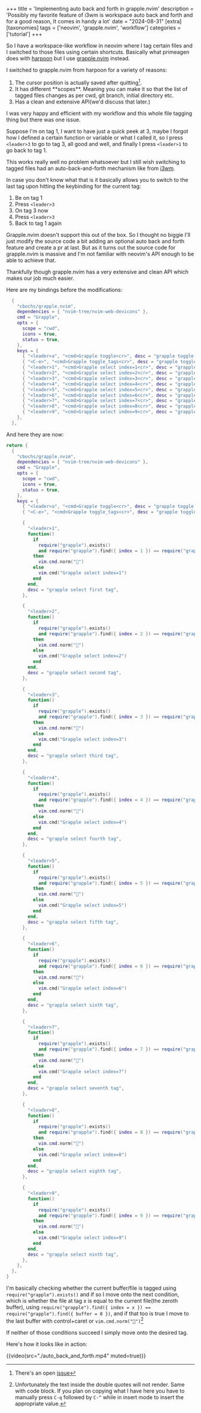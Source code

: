 +++
title = 'Implementing auto back and forth in grapple.nvim'
description = 'Possibly my favorite feature of i3wm is workspace auto back and forth and for a good reason, It comes in handy a lot'
date = "2024-08-31"
[extra]
[taxonomies]
tags = ['neovim', 'grapple.nvim', 'workflow']
categories = ['tutorial']
+++

So I have a workspace-like workflow in neovim where I tag certain files and I switched to those files using certain shortcuts. Basically what primeagen does with [harpoon](https://github.com/ThePrimeagen/harpoon) but I use [grapple.nvim](https://github.com/cbochs/grapple.nvim) instead.

I switched to grapple.nvim from harpoon for a variety of reasons:
  1. The cursor position is actually saved after quitting[^1].
  2. It has different \*\*scopes\*\*. Meaning you can make it so that the list of tagged files changes as per cwd, git branch, initial directory etc.
  3. Has a clean and extensive API(we'd discuss that later.)

I was very happy and efficient with my workflow and this whole file tagging thing but there was one issue.

Suppose I'm on tag 1, I want to have just a quick peek at 3, maybe I forgot how I defined a certain function or variable or what I called it, so I press `<leader>3` to go to tag 3, all good and well, and finally I press `<leader>1` to go back to tag 1.

This works really well no problem whatsoever but I still wish switching to tagged files had an auto-back-and-forth mechanism like from [i3wm](https://i3wm.org/).

In case you don't know what that is it basically allows you to switch to the last tag upon hitting the keybinding for the current tag:
  1. Be on tag 1
  2. Press `<leader>3`
  3. On tag 3 now
  4. Press `<leader>3`
  5. Back to tag 1 again

Grapple.nvim doesn't support this out of the box. So I thought no biggie I'll just modify the source code a bit adding an optional auto back and forth feature and create a pr at last.
But as it turns out the source code for grapple.nvim is massive and I'm not familiar with neovim's API enough to be able to achieve that.

Thankfully though grapple.nvim has a very extensive and clean API which makes our job much easier.

Here are my bindings before the modifications:

```lua
  {
    "cbochs/grapple.nvim",
    dependencies = { "nvim-tree/nvim-web-devicons" },
    cmd = "Grapple",
    opts = {
      scope = "cwd",
      icons = true,
      status = true,
    },
    keys = {
      { "<leader>a", "<cmd>Grapple toggle<cr>", desc = "grapple toggle a file" },
      { "<C-e>", "<cmd>Grapple toggle_tags<cr>", desc = "grapple toggle tags menu" },
      { "<leader>1", "<cmd>Grapple select index=1<cr>", desc = "grapple select first tag" },
      { "<leader>2", "<cmd>Grapple select index=2<cr>", desc = "grapple select second tag" },
      { "<leader>3", "<cmd>Grapple select index=3<cr>", desc = "grapple select third tag" },
      { "<leader>4", "<cmd>Grapple select index=4<cr>", desc = "grapple select fourth tag" },
      { "<leader>5", "<cmd>Grapple select index=5<cr>", desc = "grapple select fifth tag" },
      { "<leader>6", "<cmd>Grapple select index=6<cr>", desc = "grapple select sixth tag" },
      { "<leader>7", "<cmd>Grapple select index=7<cr>", desc = "grapple select seventh tag" },
      { "<leader>8", "<cmd>Grapple select index=8<cr>", desc = "grapple select eighth tag" },
      { "<leader>9", "<cmd>Grapple select index=9<cr>", desc = "grapple select ninth tag" },
    },
  },
```

And here they are now:
```lua
return {
  {
    "cbochs/grapple.nvim",
    dependencies = { "nvim-tree/nvim-web-devicons" },
    cmd = "Grapple",
    opts = {
      scope = "cwd",
      icons = true,
      status = true,
    },
    keys = {
      { "<leader>a", "<cmd>Grapple toggle<cr>", desc = "grapple toggle a file" },
      { "<C-e>", "<cmd>Grapple toggle_tags<cr>", desc = "grapple toggle tags menu" },

      {
        "<leader>1",
        function()
          if
            require("grapple").exists()
            and require("grapple").find({ index = 1 }) == require("grapple").find({ buffer = 0 })
          then
            vim.cmd.norm("")
          else
            vim.cmd("Grapple select index=1")
          end
        end,
        desc = "grapple select first tag",
      },

      {
        "<leader>2",
        function()
          if
            require("grapple").exists()
            and require("grapple").find({ index = 2 }) == require("grapple").find({ buffer = 0 })
          then
            vim.cmd.norm("")
          else
            vim.cmd("Grapple select index=2")
          end
        end,
        desc = "grapple select second tag",
      },

      {
        "<leader>3",
        function()
          if
            require("grapple").exists()
            and require("grapple").find({ index = 3 }) == require("grapple").find({ buffer = 0 })
          then
            vim.cmd.norm("")
          else
            vim.cmd("Grapple select index=3")
          end
        end,
        desc = "grapple select third tag",
      },

      {
        "<leader>4",
        function()
          if
            require("grapple").exists()
            and require("grapple").find({ index = 4 }) == require("grapple").find({ buffer = 0 })
          then
            vim.cmd.norm("")
          else
            vim.cmd("Grapple select index=4")
          end
        end,
        desc = "grapple select fourth tag",
      },

      {
        "<leader>5",
        function()
          if
            require("grapple").exists()
            and require("grapple").find({ index = 5 }) == require("grapple").find({ buffer = 0 })
          then
            vim.cmd.norm("")
          else
            vim.cmd("Grapple select index=5")
          end
        end,
        desc = "grapple select fifth tag",
      },

      {
        "<leader>6",
        function()
          if
            require("grapple").exists()
            and require("grapple").find({ index = 6 }) == require("grapple").find({ buffer = 0 })
          then
            vim.cmd.norm("")
          else
            vim.cmd("Grapple select index=6")
          end
        end,
        desc = "grapple select sixth tag",
      },

      {
        "<leader>7",
        function()
          if
            require("grapple").exists()
            and require("grapple").find({ index = 7 }) == require("grapple").find({ buffer = 0 })
          then
            vim.cmd.norm("")
          else
            vim.cmd("Grapple select index=7")
          end
        end,
        desc = "grapple select seventh tag",
      },

      {
        "<leader>8",
        function()
          if
            require("grapple").exists()
            and require("grapple").find({ index = 8 }) == require("grapple").find({ buffer = 0 })
          then
            vim.cmd.norm("")
          else
            vim.cmd("Grapple select index=8")
          end
        end,
        desc = "grapple select eighth tag",
      },

      {
        "<leader>9",
        function()
          if
            require("grapple").exists()
            and require("grapple").find({ index = 9 }) == require("grapple").find({ buffer = 0 })
          then
            vim.cmd.norm("")
          else
            vim.cmd("Grapple select index=9")
          end
        end,
        desc = "grapple select ninth tag",
      },
    },
  },
}
```
I'm basically checking whether the current buffer/file is tagged using `require("grapple").exists()` and if so I move onto the next condition, which is whether the file at tag x is equal to the current file(the zeroth buffer), using `require("grapple").find({ index = x }) == require("grapple").find({ buffer = 0 })`, and if that too is true I move to the last buffer with control+caret or `vim.cmd.norm("")`[^2]

If neither of those conditions succeed I simply move onto the desired tag.

Here's how it looks like in action:

{{video(src="./auto_back_and_forth.mp4" muted=true)}}

[^1]: There's an open [issue](https://github.com/ThePrimeagen/harpoon/issues/441)
[^2]: Unfortunately the text inside the double quotes will not render. Same with code block. If you plan on copying what I have here you have to manually press `C-q` followed by `C-^` while in insert mode to insert the appropriate value.
